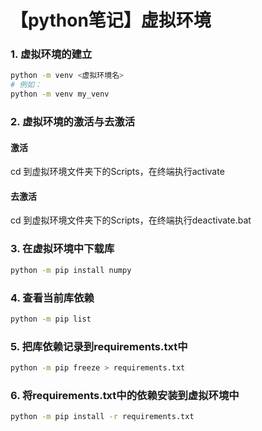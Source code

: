 ﻿# 【python笔记】虚拟环境
### 1. 虚拟环境的建立
```bash
python -m venv <虚拟环境名>
# 例如：
python -m venv my_venv
```
### 2. 虚拟环境的激活与去激活
#### 激活
cd 到虚拟环境文件夹下的Scripts，在终端执行activate
#### 去激活
cd 到虚拟环境文件夹下的Scripts，在终端执行deactivate.bat

### 3. 在虚拟环境中下载库
```bash
python -m pip install numpy
```
### 4. 查看当前库依赖
```bash
python -m pip list
```
### 5. 把库依赖记录到requirements.txt中
```bash
python -m pip freeze > requirements.txt
```
### 6. 将requirements.txt中的依赖安装到虚拟环境中
```bash
python -m pip install -r requirements.txt
```

